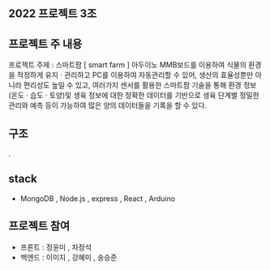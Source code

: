 ## 2022 프로젝트 3조
프로젝트 주 내용 
---
 프로젝트 주제 : 스마트팜 [ smart farm ]
 아두이노 MMB보드를 이용하여 식물의 환경을 적정하게 유지 · 관리하고 PC를 이용하여 자동관리할 수 있어, 생산의 효율성뿐만 아니라 편리성도 높일 수 있고, 여러가지 센서를 활용한 스마트팜 기술을 통해 환경 정보(온도 · 습도 · 토양)및 생육 정보에 대한 정확한 데이터를 기반으로 생육 단계별 정밀한 관리와 예측 등이 가능하여 많은 양의 데이터들을 기록을 할 수 있다.  

구조
---
.

stack
---
 * MongoDB , Node.js , express , React , Arduino

프로젝트 참여
---
* 프론트 : 정윤미 , 차정석
* 백엔드 : 이미지 , 강혜미 , 송승준
